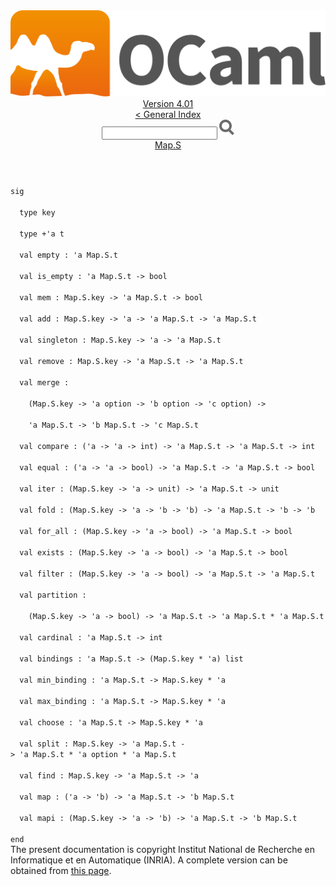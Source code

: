 <!-- ((! set title API !)) ((! set documentation !)) ((! set api !)) ((! set nobreadcrumb !)) -->
<div class="api"><header><nav class="toc brand"><a class="brand" href="https://ocaml.org/"><img src="colour-logo-gray.svg" class="svg" alt="OCaml"></a></nav><nav class="toc"><div class="toc_version"><a href="/docs" id="version-select">Version 4.01</a></div><a href="index.html">&lt; General Index</a><div class="api_search"><input type="text" name="apisearch" id="api_search" oninput="mySearch(false);" onkeypress="this.oninput();" onclick="this.oninput();" onpaste="this.oninput();">
<img src="search_icon.svg" alt="Search" class="svg" onclick="mySearch(false)"></div>
<div id="search_results"></div><div class="toc_title"><a href="Map.S.html">Map.S</a></div><ul></ul></nav></header>
<code class="code"><span class="keyword">sig</span><br>
&nbsp;&nbsp;<span class="keyword">type</span>&nbsp;key<br>
&nbsp;&nbsp;<span class="keyword">type</span>&nbsp;+<span class="keywordsign">'</span>a&nbsp;t<br>
&nbsp;&nbsp;<span class="keyword">val</span>&nbsp;empty&nbsp;:&nbsp;<span class="keywordsign">'</span>a&nbsp;<span class="constructor">Map</span>.<span class="constructor">S</span>.t<br>
&nbsp;&nbsp;<span class="keyword">val</span>&nbsp;is_empty&nbsp;:&nbsp;<span class="keywordsign">'</span>a&nbsp;<span class="constructor">Map</span>.<span class="constructor">S</span>.t&nbsp;<span class="keywordsign">-&gt;</span>&nbsp;bool<br>
&nbsp;&nbsp;<span class="keyword">val</span>&nbsp;mem&nbsp;:&nbsp;<span class="constructor">Map</span>.<span class="constructor">S</span>.key&nbsp;<span class="keywordsign">-&gt;</span>&nbsp;<span class="keywordsign">'</span>a&nbsp;<span class="constructor">Map</span>.<span class="constructor">S</span>.t&nbsp;<span class="keywordsign">-&gt;</span>&nbsp;bool<br>
&nbsp;&nbsp;<span class="keyword">val</span>&nbsp;add&nbsp;:&nbsp;<span class="constructor">Map</span>.<span class="constructor">S</span>.key&nbsp;<span class="keywordsign">-&gt;</span>&nbsp;<span class="keywordsign">'</span>a&nbsp;<span class="keywordsign">-&gt;</span>&nbsp;<span class="keywordsign">'</span>a&nbsp;<span class="constructor">Map</span>.<span class="constructor">S</span>.t&nbsp;<span class="keywordsign">-&gt;</span>&nbsp;<span class="keywordsign">'</span>a&nbsp;<span class="constructor">Map</span>.<span class="constructor">S</span>.t<br>
&nbsp;&nbsp;<span class="keyword">val</span>&nbsp;singleton&nbsp;:&nbsp;<span class="constructor">Map</span>.<span class="constructor">S</span>.key&nbsp;<span class="keywordsign">-&gt;</span>&nbsp;<span class="keywordsign">'</span>a&nbsp;<span class="keywordsign">-&gt;</span>&nbsp;<span class="keywordsign">'</span>a&nbsp;<span class="constructor">Map</span>.<span class="constructor">S</span>.t<br>
&nbsp;&nbsp;<span class="keyword">val</span>&nbsp;remove&nbsp;:&nbsp;<span class="constructor">Map</span>.<span class="constructor">S</span>.key&nbsp;<span class="keywordsign">-&gt;</span>&nbsp;<span class="keywordsign">'</span>a&nbsp;<span class="constructor">Map</span>.<span class="constructor">S</span>.t&nbsp;<span class="keywordsign">-&gt;</span>&nbsp;<span class="keywordsign">'</span>a&nbsp;<span class="constructor">Map</span>.<span class="constructor">S</span>.t<br>
&nbsp;&nbsp;<span class="keyword">val</span>&nbsp;merge&nbsp;:<br>
&nbsp;&nbsp;&nbsp;&nbsp;(<span class="constructor">Map</span>.<span class="constructor">S</span>.key&nbsp;<span class="keywordsign">-&gt;</span>&nbsp;<span class="keywordsign">'</span>a&nbsp;option&nbsp;<span class="keywordsign">-&gt;</span>&nbsp;<span class="keywordsign">'</span>b&nbsp;option&nbsp;<span class="keywordsign">-&gt;</span>&nbsp;<span class="keywordsign">'</span>c&nbsp;option)&nbsp;<span class="keywordsign">-&gt;</span><br>
&nbsp;&nbsp;&nbsp;&nbsp;<span class="keywordsign">'</span>a&nbsp;<span class="constructor">Map</span>.<span class="constructor">S</span>.t&nbsp;<span class="keywordsign">-&gt;</span>&nbsp;<span class="keywordsign">'</span>b&nbsp;<span class="constructor">Map</span>.<span class="constructor">S</span>.t&nbsp;<span class="keywordsign">-&gt;</span>&nbsp;<span class="keywordsign">'</span>c&nbsp;<span class="constructor">Map</span>.<span class="constructor">S</span>.t<br>
&nbsp;&nbsp;<span class="keyword">val</span>&nbsp;compare&nbsp;:&nbsp;(<span class="keywordsign">'</span>a&nbsp;<span class="keywordsign">-&gt;</span>&nbsp;<span class="keywordsign">'</span>a&nbsp;<span class="keywordsign">-&gt;</span>&nbsp;int)&nbsp;<span class="keywordsign">-&gt;</span>&nbsp;<span class="keywordsign">'</span>a&nbsp;<span class="constructor">Map</span>.<span class="constructor">S</span>.t&nbsp;<span class="keywordsign">-&gt;</span>&nbsp;<span class="keywordsign">'</span>a&nbsp;<span class="constructor">Map</span>.<span class="constructor">S</span>.t&nbsp;<span class="keywordsign">-&gt;</span>&nbsp;int<br>
&nbsp;&nbsp;<span class="keyword">val</span>&nbsp;equal&nbsp;:&nbsp;(<span class="keywordsign">'</span>a&nbsp;<span class="keywordsign">-&gt;</span>&nbsp;<span class="keywordsign">'</span>a&nbsp;<span class="keywordsign">-&gt;</span>&nbsp;bool)&nbsp;<span class="keywordsign">-&gt;</span>&nbsp;<span class="keywordsign">'</span>a&nbsp;<span class="constructor">Map</span>.<span class="constructor">S</span>.t&nbsp;<span class="keywordsign">-&gt;</span>&nbsp;<span class="keywordsign">'</span>a&nbsp;<span class="constructor">Map</span>.<span class="constructor">S</span>.t&nbsp;<span class="keywordsign">-&gt;</span>&nbsp;bool<br>
&nbsp;&nbsp;<span class="keyword">val</span>&nbsp;iter&nbsp;:&nbsp;(<span class="constructor">Map</span>.<span class="constructor">S</span>.key&nbsp;<span class="keywordsign">-&gt;</span>&nbsp;<span class="keywordsign">'</span>a&nbsp;<span class="keywordsign">-&gt;</span>&nbsp;unit)&nbsp;<span class="keywordsign">-&gt;</span>&nbsp;<span class="keywordsign">'</span>a&nbsp;<span class="constructor">Map</span>.<span class="constructor">S</span>.t&nbsp;<span class="keywordsign">-&gt;</span>&nbsp;unit<br>
&nbsp;&nbsp;<span class="keyword">val</span>&nbsp;fold&nbsp;:&nbsp;(<span class="constructor">Map</span>.<span class="constructor">S</span>.key&nbsp;<span class="keywordsign">-&gt;</span>&nbsp;<span class="keywordsign">'</span>a&nbsp;<span class="keywordsign">-&gt;</span>&nbsp;<span class="keywordsign">'</span>b&nbsp;<span class="keywordsign">-&gt;</span>&nbsp;<span class="keywordsign">'</span>b)&nbsp;<span class="keywordsign">-&gt;</span>&nbsp;<span class="keywordsign">'</span>a&nbsp;<span class="constructor">Map</span>.<span class="constructor">S</span>.t&nbsp;<span class="keywordsign">-&gt;</span>&nbsp;<span class="keywordsign">'</span>b&nbsp;<span class="keywordsign">-&gt;</span>&nbsp;<span class="keywordsign">'</span>b<br>
&nbsp;&nbsp;<span class="keyword">val</span>&nbsp;for_all&nbsp;:&nbsp;(<span class="constructor">Map</span>.<span class="constructor">S</span>.key&nbsp;<span class="keywordsign">-&gt;</span>&nbsp;<span class="keywordsign">'</span>a&nbsp;<span class="keywordsign">-&gt;</span>&nbsp;bool)&nbsp;<span class="keywordsign">-&gt;</span>&nbsp;<span class="keywordsign">'</span>a&nbsp;<span class="constructor">Map</span>.<span class="constructor">S</span>.t&nbsp;<span class="keywordsign">-&gt;</span>&nbsp;bool<br>
&nbsp;&nbsp;<span class="keyword">val</span>&nbsp;exists&nbsp;:&nbsp;(<span class="constructor">Map</span>.<span class="constructor">S</span>.key&nbsp;<span class="keywordsign">-&gt;</span>&nbsp;<span class="keywordsign">'</span>a&nbsp;<span class="keywordsign">-&gt;</span>&nbsp;bool)&nbsp;<span class="keywordsign">-&gt;</span>&nbsp;<span class="keywordsign">'</span>a&nbsp;<span class="constructor">Map</span>.<span class="constructor">S</span>.t&nbsp;<span class="keywordsign">-&gt;</span>&nbsp;bool<br>
&nbsp;&nbsp;<span class="keyword">val</span>&nbsp;filter&nbsp;:&nbsp;(<span class="constructor">Map</span>.<span class="constructor">S</span>.key&nbsp;<span class="keywordsign">-&gt;</span>&nbsp;<span class="keywordsign">'</span>a&nbsp;<span class="keywordsign">-&gt;</span>&nbsp;bool)&nbsp;<span class="keywordsign">-&gt;</span>&nbsp;<span class="keywordsign">'</span>a&nbsp;<span class="constructor">Map</span>.<span class="constructor">S</span>.t&nbsp;<span class="keywordsign">-&gt;</span>&nbsp;<span class="keywordsign">'</span>a&nbsp;<span class="constructor">Map</span>.<span class="constructor">S</span>.t<br>
&nbsp;&nbsp;<span class="keyword">val</span>&nbsp;partition&nbsp;:<br>
&nbsp;&nbsp;&nbsp;&nbsp;(<span class="constructor">Map</span>.<span class="constructor">S</span>.key&nbsp;<span class="keywordsign">-&gt;</span>&nbsp;<span class="keywordsign">'</span>a&nbsp;<span class="keywordsign">-&gt;</span>&nbsp;bool)&nbsp;<span class="keywordsign">-&gt;</span>&nbsp;<span class="keywordsign">'</span>a&nbsp;<span class="constructor">Map</span>.<span class="constructor">S</span>.t&nbsp;<span class="keywordsign">-&gt;</span>&nbsp;<span class="keywordsign">'</span>a&nbsp;<span class="constructor">Map</span>.<span class="constructor">S</span>.t&nbsp;*&nbsp;<span class="keywordsign">'</span>a&nbsp;<span class="constructor">Map</span>.<span class="constructor">S</span>.t<br>
&nbsp;&nbsp;<span class="keyword">val</span>&nbsp;cardinal&nbsp;:&nbsp;<span class="keywordsign">'</span>a&nbsp;<span class="constructor">Map</span>.<span class="constructor">S</span>.t&nbsp;<span class="keywordsign">-&gt;</span>&nbsp;int<br>
&nbsp;&nbsp;<span class="keyword">val</span>&nbsp;bindings&nbsp;:&nbsp;<span class="keywordsign">'</span>a&nbsp;<span class="constructor">Map</span>.<span class="constructor">S</span>.t&nbsp;<span class="keywordsign">-&gt;</span>&nbsp;(<span class="constructor">Map</span>.<span class="constructor">S</span>.key&nbsp;*&nbsp;<span class="keywordsign">'</span>a)&nbsp;list<br>
&nbsp;&nbsp;<span class="keyword">val</span>&nbsp;min_binding&nbsp;:&nbsp;<span class="keywordsign">'</span>a&nbsp;<span class="constructor">Map</span>.<span class="constructor">S</span>.t&nbsp;<span class="keywordsign">-&gt;</span>&nbsp;<span class="constructor">Map</span>.<span class="constructor">S</span>.key&nbsp;*&nbsp;<span class="keywordsign">'</span>a<br>
&nbsp;&nbsp;<span class="keyword">val</span>&nbsp;max_binding&nbsp;:&nbsp;<span class="keywordsign">'</span>a&nbsp;<span class="constructor">Map</span>.<span class="constructor">S</span>.t&nbsp;<span class="keywordsign">-&gt;</span>&nbsp;<span class="constructor">Map</span>.<span class="constructor">S</span>.key&nbsp;*&nbsp;<span class="keywordsign">'</span>a<br>
&nbsp;&nbsp;<span class="keyword">val</span>&nbsp;choose&nbsp;:&nbsp;<span class="keywordsign">'</span>a&nbsp;<span class="constructor">Map</span>.<span class="constructor">S</span>.t&nbsp;<span class="keywordsign">-&gt;</span>&nbsp;<span class="constructor">Map</span>.<span class="constructor">S</span>.key&nbsp;*&nbsp;<span class="keywordsign">'</span>a<br>
&nbsp;&nbsp;<span class="keyword">val</span>&nbsp;split&nbsp;:&nbsp;<span class="constructor">Map</span>.<span class="constructor">S</span>.key&nbsp;<span class="keywordsign">-&gt;</span>&nbsp;<span class="keywordsign">'</span>a&nbsp;<span class="constructor">Map</span>.<span class="constructor">S</span>.t&nbsp;<span class="keywordsign">-&gt;</span>&nbsp;<span class="keywordsign">'</span>a&nbsp;<span class="constructor">Map</span>.<span class="constructor">S</span>.t&nbsp;*&nbsp;<span class="keywordsign">'</span>a&nbsp;option&nbsp;*&nbsp;<span class="keywordsign">'</span>a&nbsp;<span class="constructor">Map</span>.<span class="constructor">S</span>.t<br>
&nbsp;&nbsp;<span class="keyword">val</span>&nbsp;find&nbsp;:&nbsp;<span class="constructor">Map</span>.<span class="constructor">S</span>.key&nbsp;<span class="keywordsign">-&gt;</span>&nbsp;<span class="keywordsign">'</span>a&nbsp;<span class="constructor">Map</span>.<span class="constructor">S</span>.t&nbsp;<span class="keywordsign">-&gt;</span>&nbsp;<span class="keywordsign">'</span>a<br>
&nbsp;&nbsp;<span class="keyword">val</span>&nbsp;map&nbsp;:&nbsp;(<span class="keywordsign">'</span>a&nbsp;<span class="keywordsign">-&gt;</span>&nbsp;<span class="keywordsign">'</span>b)&nbsp;<span class="keywordsign">-&gt;</span>&nbsp;<span class="keywordsign">'</span>a&nbsp;<span class="constructor">Map</span>.<span class="constructor">S</span>.t&nbsp;<span class="keywordsign">-&gt;</span>&nbsp;<span class="keywordsign">'</span>b&nbsp;<span class="constructor">Map</span>.<span class="constructor">S</span>.t<br>
&nbsp;&nbsp;<span class="keyword">val</span>&nbsp;mapi&nbsp;:&nbsp;(<span class="constructor">Map</span>.<span class="constructor">S</span>.key&nbsp;<span class="keywordsign">-&gt;</span>&nbsp;<span class="keywordsign">'</span>a&nbsp;<span class="keywordsign">-&gt;</span>&nbsp;<span class="keywordsign">'</span>b)&nbsp;<span class="keywordsign">-&gt;</span>&nbsp;<span class="keywordsign">'</span>a&nbsp;<span class="constructor">Map</span>.<span class="constructor">S</span>.t&nbsp;<span class="keywordsign">-&gt;</span>&nbsp;<span class="keywordsign">'</span>b&nbsp;<span class="constructor">Map</span>.<span class="constructor">S</span>.t<br>
<span class="keyword">end</span></code><div class="copyright">The present documentation is copyright Institut National de Recherche en Informatique et en Automatique (INRIA). A complete version can be obtained from <a href="http://caml.inria.fr/pub/docs/manual-ocaml/">this page</a>.</div></div>